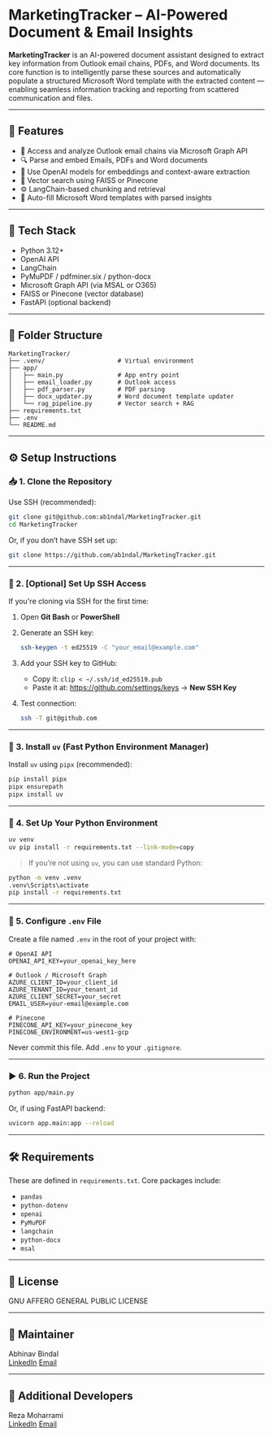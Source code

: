 # MarketingTracker – AI-Powered Document & Email Insights

**MarketingTracker** is an AI-powered document assistant designed to extract key information from Outlook email chains, PDFs, and Word documents. Its core function is to intelligently parse these sources and automatically populate a structured Microsoft Word template with the extracted content — enabling seamless information tracking and reporting from scattered communication and files.

---

## 🚀 Features

- 📧 Access and analyze Outlook email chains via Microsoft Graph API
- 🔍 Parse and embed Emails, PDFs and Word documents
- 🤖 Use OpenAI models for embeddings and context-aware extraction
- 🔗 Vector search using FAISS or Pinecone
- ⚙️ LangChain-based chunking and retrieval
- 📝 Auto-fill Microsoft Word templates with parsed insights

---

## 🧰 Tech Stack

- Python 3.12+
- OpenAI API
- LangChain
- PyMuPDF / pdfminer.six / python-docx
- Microsoft Graph API (via MSAL or O365)
- FAISS or Pinecone (vector database)
- FastAPI (optional backend)

---

## 📁 Folder Structure

```
MarketingTracker/
├── .venv/                    # Virtual environment
├── app/
│   ├── main.py               # App entry point
│   ├── email_loader.py       # Outlook access
│   ├── pdf_parser.py         # PDF parsing
│   ├── docx_updater.py       # Word document template updater
│   └── rag_pipeline.py       # Vector search + RAG
├── requirements.txt
├── .env
└── README.md
```

---

## ⚙️ Setup Instructions

### 📥 1. Clone the Repository

Use SSH (recommended):

```bash
git clone git@github.com:ab1ndal/MarketingTracker.git
cd MarketingTracker
```

Or, if you don’t have SSH set up:

```bash
git clone https://github.com/ab1ndal/MarketingTracker.git
```

---

### 🔐 2. [Optional] Set Up SSH Access

If you're cloning via SSH for the first time:

1. Open **Git Bash** or **PowerShell**
2. Generate an SSH key:

    ```bash
    ssh-keygen -t ed25519 -C "your_email@example.com"
    ```

3. Add your SSH key to GitHub:
    - Copy it: `clip < ~/.ssh/id_ed25519.pub`
    - Paste it at: https://github.com/settings/keys → **New SSH Key**

4. Test connection:

    ```bash
    ssh -T git@github.com
    ```

---

### 🧪 3. Install `uv` (Fast Python Environment Manager)

Install `uv` using `pipx` (recommended):

```bash
pip install pipx
pipx ensurepath
pipx install uv
```

---

### 🧱 4. Set Up Your Python Environment

```bash
uv venv
uv pip install -r requirements.txt --link-mode=copy
```

> If you’re not using `uv`, you can use standard Python:

```bash
python -m venv .venv
.venv\Scripts\activate
pip install -r requirements.txt
```

---

### 🔑 5. Configure `.env` File

Create a file named `.env` in the root of your project with:

```dotenv
# OpenAI API
OPENAI_API_KEY=your_openai_key_here

# Outlook / Microsoft Graph
AZURE_CLIENT_ID=your_client_id
AZURE_TENANT_ID=your_tenant_id
AZURE_CLIENT_SECRET=your_secret
EMAIL_USER=your-email@example.com

# Pinecone
PINECONE_API_KEY=your_pinecone_key
PINECONE_ENVIRONMENT=us-west1-gcp

```

Never commit this file. Add `.env` to your `.gitignore`.

---

### ▶️ 6. Run the Project

```bash
python app/main.py
```

Or, if using FastAPI backend:

```bash
uvicorn app.main:app --reload
```

---

## 🛠️ Requirements

These are defined in `requirements.txt`. Core packages include:

- `pandas`
- `python-dotenv`
- `openai`
- `PyMuPDF`
- `langchain`
- `python-docx`
- `msal`

---

## 📝 License

GNU AFFERO GENERAL PUBLIC LICENSE

---

## 👤 Maintainer

Abhinav Bindal  
[LinkedIn](https://www.linkedin.com/in/abhinav-bindal/)
[Email](mailto:abindal@nyase.com)

---

## 👤 Additional Developers

Reza Moharrami  
[LinkedIn](https://www.linkedin.com/in/mohammadreza-moharrami-99803136//)
[Email](mailto:rmoharrami@nyase.com)
